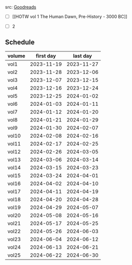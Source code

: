 src: [Goodreads](https://www.goodreads.com/series/85009-timeframe) 

- [ ] [[HOTW vol 1 The Human Dawn, Pre-History - 3000 BC]]
- [ ] 2


## Schedule

| volume | first day | last day |
|---|---|---|
|vol1|2023-11-19|2023-11-27|
|vol2|2023-11-28|2023-12-06|
|vol3|2023-12-07|2023-12-15|
|vol4|2023-12-16|2023-12-24|
|vol5|2023-12-25|2024-01-02|
|vol6|2024-01-03|2024-01-11|
|vol7|2024-01-12|2024-01-20|
|vol8|2024-01-21|2024-01-29|
|vol9|2024-01-30|2024-02-07|
|vol10|2024-02-08|2024-02-16|
|vol11|2024-02-17|2024-02-25|
|vol12|2024-02-26|2024-03-05|
|vol13|2024-03-06|2024-03-14|
|vol14|2024-03-15|2024-03-23|
|vol15|2024-03-24|2024-04-01|
|vol16|2024-04-02|2024-04-10|
|vol17|2024-04-11|2024-04-19|
|vol18|2024-04-20|2024-04-28|
|vol19|2024-04-29|2024-05-07|
|vol20|2024-05-08|2024-05-16|
|vol21|2024-05-17|2024-05-25|
|vol22|2024-05-26|2024-06-03|
|vol23|2024-06-04|2024-06-12|
|vol24|2024-06-13|2024-06-21|
|vol25|2024-06-22|2024-06-30|